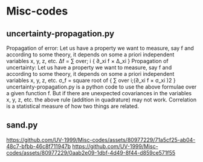 # Misc-codes

## uncertainty-propagation.py
Propagation of error: Let us have a property we want to measure, say f and according to some theory, it depends on some a priori independent variables x, y, z, etc. 
Δf = ∑ over; i { ∂_xi f × Δ_xi }
Propagation of uncertainty: Let us have a property we want to measure, say f and according to some theory, it depends on some a priori independent variables x, y, z, etc.
σ_f = square root of { ∑ over i;(∂_xi f × σ_xi )2 }
uncertainty-propagation.py is a python code to use the above formulae over a given function f.
But if there are unexpected covariances in the variables x, y, z, etc. the above rule (addition in quadrature) may not work. Correlation is a statistical measure of how two things are related.

## sand.py
https://github.com/UV-1999/Misc-codes/assets/80977229/71a5cf25-ab04-48c7-bfbb-46c8f711947b
https://github.com/UV-1999/Misc-codes/assets/80977229/0aab2e09-1dbf-4d49-8f44-d859ce571f55

